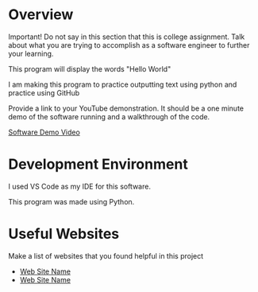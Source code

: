 # Overview

Important!  Do not say in this section that this is college assignment.  Talk about what you are trying to accomplish as a software engineer to further your learning.

This program will display the words "Hello World"

I am making this program to practice outputting text using python and practice using GitHub

Provide a link to your YouTube demonstration.  It should be a one minute demo of the software running and a walkthrough of the code.

[Software Demo Video](http://youtube.link.goes.here)

# Development Environment

I used VS Code as my IDE for this software.

This program was made using Python.

# Useful Websites

Make a list of websites that you found helpful in this project
* [Web Site Name](http://url.link.goes.here)
* [Web Site Name](http://url.link.goes.here)
